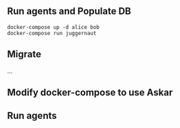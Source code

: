 ## Run agents and Populate DB
```
docker-compose up -d alice bob
docker-compose run juggernaut
```

## Migrate

...

## Modify docker-compose to use Askar

## Run agents
